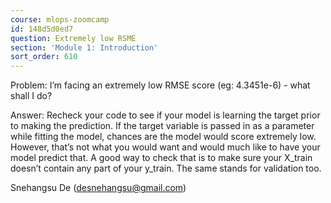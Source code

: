 ```yaml
---
course: mlops-zoomcamp
id: 148d5d0ed7
question: Extremely low RSME
section: 'Module 1: Introduction'
sort_order: 610
---
```


Problem: I’m facing an extremely low RMSE score (eg: 4.3451e-6) - what shall I do?

Answer: Recheck your code to see if your model is learning the target prior to making the prediction. If the target variable is passed in as a parameter while fitting the model, chances are the model would score extremely low. However, that’s not what you would want and would much like to have your model predict that. A good way to check that is to make sure your X_train doesn’t contain any part of your y_train. The same stands for validation too.

Snehangsu De ([desnehangsu@gmail.com](mailto:desnehangsu@gmail.com))


